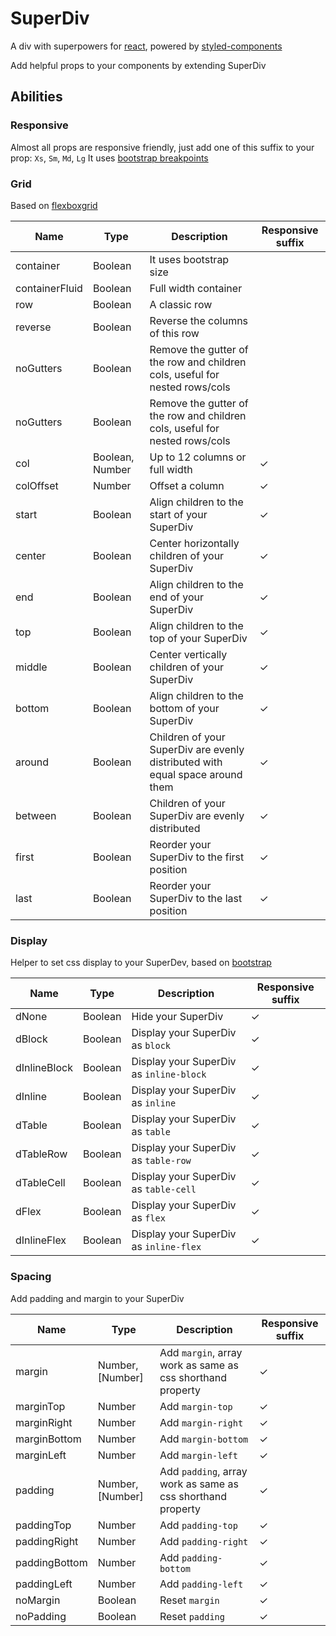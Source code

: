 # SuperDiv
A div with superpowers for [react](https://reactjs.org/), powered by [styled-components](https://www.styled-components.com/)

Add helpful props to your components by extending SuperDiv

## Abilities

### Responsive
Almost all props are responsive friendly, just add one of this suffix to your prop: `Xs`, `Sm`, `Md`, `Lg`
It uses [bootstrap breakpoints](https://getbootstrap.com/docs/3.3/css/#grid-options)

### Grid
Based on [flexboxgrid](http://flexboxgrid.com/)

Name | Type | Description | Responsive suffix
--- | ---| --- | ---
container | Boolean | It uses bootstrap size | 
containerFluid | Boolean | Full width container | 
row | Boolean | A classic row | 
reverse | Boolean | Reverse the columns of this row | 
noGutters | Boolean | Remove the gutter of the row and children cols, useful for nested rows/cols | 
noGutters | Boolean | Remove the gutter of the row and children cols, useful for nested rows/cols | 
col | Boolean, Number | Up to 12 columns or full width | ✓ 
colOffset | Number | Offset a column | ✓ 
start | Boolean | Align children to the start of your SuperDiv | ✓ 
center | Boolean | Center horizontally children of your SuperDiv | ✓ 
end | Boolean | Align children to the end of your SuperDiv | ✓ 
top | Boolean | Align children to the top of your SuperDiv | ✓ 
middle | Boolean | Center vertically children of your SuperDiv | ✓ 
bottom | Boolean | Align children to the bottom of your SuperDiv | ✓ 
around | Boolean | Children of your SuperDiv are evenly distributed with equal space around them | ✓ 
between | Boolean | Children of your SuperDiv are evenly distributed | ✓ 
first | Boolean | Reorder your SuperDiv to the first position | ✓ 
last | Boolean | Reorder your SuperDiv to the last position | ✓ 

### Display
Helper to set css display to your SuperDev, based on [bootstrap](https://getbootstrap.com/docs/4.1/utilities/display/)

Name | Type | Description | Responsive suffix
--- | ---| --- | ---
dNone | Boolean | Hide your SuperDiv | ✓ 
dBlock | Boolean | Display your SuperDiv as `block` | ✓ 
dInlineBlock | Boolean | Display your SuperDiv as `inline-block` | ✓ 
dInline | Boolean | Display your SuperDiv as `inline` | ✓ 
dTable | Boolean | Display your SuperDiv as `table` | ✓ 
dTableRow | Boolean | Display your SuperDiv as `table-row` | ✓ 
dTableCell | Boolean | Display your SuperDiv as `table-cell` | ✓ 
dFlex | Boolean | Display your SuperDiv as `flex` | ✓ 
dInlineFlex | Boolean | Display your SuperDiv as `inline-flex` | ✓ 

### Spacing
Add padding and margin to your SuperDiv

Name | Type | Description | Responsive suffix
--- | ---| --- | ---
margin | Number, [Number] | Add `margin`, array work as same as css shorthand property | ✓ 
marginTop | Number | Add `margin-top` | ✓ 
marginRight | Number | Add `margin-right` | ✓ 
marginBottom | Number | Add `margin-bottom` | ✓
marginLeft | Number | Add `margin-left` | ✓ 
padding | Number, [Number] | Add `padding`, array work as same as css shorthand property | ✓ 
paddingTop | Number | Add `padding-top` | ✓ 
paddingRight | Number | Add `padding-right` | ✓ 
paddingBottom | Number | Add `padding-bottom` | ✓
paddingLeft | Number | Add `padding-left` | ✓ 
noMargin | Boolean | Reset `margin` | ✓ 
noPadding | Boolean | Reset `padding` | ✓ 
